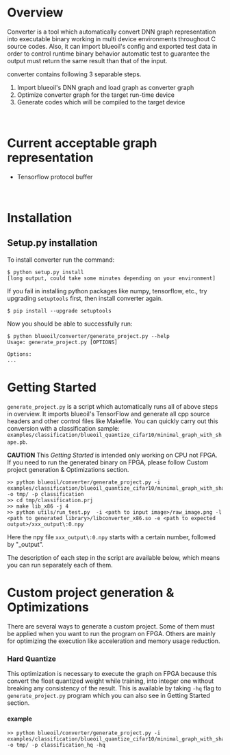 # Overview
Converter is a tool which automatically convert DNN graph
representation into executable binary working in multi device environments throughout
C source codes.
Also, it can import blueoil's config and exported test data in order to control
runtime binary behavior automatic test to guarantee the output must return the
same result than that of the input.
<br/>

converter contains following 3 separable steps.

1. Import blueoil's DNN graph and load graph as converter graph
2. Optimize converter graph for the target run-time device
3. Generate codes which will be compiled to the target device
<br/>

# Current acceptable graph representation
- Tensorflow protocol buffer

<br/>


# Installation


## Setup.py installation
To install converter run the command:
```
$ python setup.py install
[long output, could take some minutes depending on your environment]
```

If you fail in installing python packages like numpy, tensorflow, etc., try upgrading `setuptools` first, then install converter again.
```
$ pip install --upgrade setuptools
```


Now you should be able to successfully run:
```
$ python blueoil/converter/generate_project.py --help
Usage: generate_project.py [OPTIONS]

Options:
...
```

# Getting Started
`generate_project.py` is a script which automatically runs all of above steps
in overview. It imports blueoil's TensorFlow and generate all cpp source headers and other control files like Makefile.
You can quickly carry out this conversion with a classification sample:  `examples/classification/blueoil_quantize_cifar10/minimal_graph_with_shape.pb`.

**CAUTION**
This *Getting Started* is intended only working on CPU not FPGA.
If you need to run the generated binary on FPGA, please follow Custom project generation & Optimizations section.

```
>> python blueoil/converter/generate_project.py -i examples/classification/blueoil_quantize_cifar10/minimal_graph_with_shape.pb -o tmp/ -p classification
>> cd tmp/classification.prj
>> make lib_x86 -j 4
>> python utils/run_test.py  -i <path to input image>/raw_image.png -l <path to generated library>/libconverter_x86.so -e <path to expected output>/xxx_output\:0.npy
```
Here the npy file `xxx_output\:0.npy` starts with a certain number, followed by "_output".

The description of each step in the script are available below, which means you
can run separately each of them.


# Custom project generation & Optimizations
There are several ways to generate a custom project.
Some of them must be applied when you want to run the program on FPGA.
Others are mainly for optimizing the execution like acceleration and memory usage reduction.

### Hard Quantize
This optimization is necessary to execute the graph on FPGA because this
convert the float quantized weight while training, into integer one without breaking any
consistency of the result.
This is available by taking `-hq` flag to `generate_project.py` program which
you can also see in Getting Started section.

#### example
```
>> python blueoil/converter/generate_project.py -i examples/classification/blueoil_quantize_cifar10/minimal_graph_with_shape.pb -o tmp/ -p classification_hq -hq
```
<!---
### Threshold Skipping
This optimization is special for a graph including quantized operator.
We can skip any operations between convolution and its activation
quantization as long as the operations are monotone function.

#### example
```
python blueoil/converter/generate_project.py -i examples/classification/blueoil_quantize_cifar10/minimal_graph_with_shape.pb -o tmp/ -p classification_hq_ts -ts -hq
```
-->